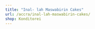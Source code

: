 ```yaml
---
title: "Inal- lah Maswabirin Cakes"
url: /accra/inal-lah-maswabirin-cakes/
shop: Konditorei
---
```

